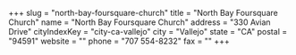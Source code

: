 +++
slug = "north-bay-foursquare-church"
title = "North Bay Foursquare Church"
name = "North Bay Foursquare Church"
address = "330 Avian Drive"
cityIndexKey = "city-ca-vallejo"
city = "Vallejo"
state = "CA"
postal = "94591"
website = ""
phone = "707 554-8232"
fax = ""
+++

